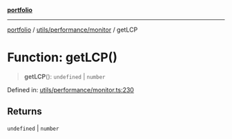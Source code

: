 [**portfolio**](../../../../README.md)

***

[portfolio](../../../../modules.md) / [utils/performance/monitor](../README.md) / getLCP

# Function: getLCP()

> **getLCP**(): `undefined` \| `number`

Defined in: [utils/performance/monitor.ts:230](https://github.com/tnorlund/Portfolio/blob/8f0d8db26d420dad652f0df1c92cc72c5535076c/portfolio/utils/performance/monitor.ts#L230)

## Returns

`undefined` \| `number`
